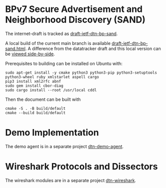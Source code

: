 # BPv7 Secure Advertisement and Neighborhood Discovery (SAND)

The internet-draft is tracked as [draft-ietf-dtn-bp-sand](https://datatracker.ietf.org/doc/draft-ietf-dtn-bp-sand/).

A local build of the current main branch is available [draft-ietf-dtn-bp-sand.html](https://briansipos.github.io/dtn-neighbor-msg/draft-ietf-dtn-bp-sand.html).
A difference from the datatracker draft and this local version can be [viewed side-by-side](https://author-tools.ietf.org/diff?doc_1=draft-ietf-dtn-bp-sand&url_2=https://briansipos.github.io/dtn-neighbor-msg/draft-ietf-dtn-bp-sand.txt&raw=1).

Prerequisites to building can be installed on Ubuntu with:
```
sudo apt-get install -y cmake python3 python3-pip python3-setuptools python3-wheel ruby xmlstarlet aspell cargo
pip3 install xml2rfc abnf
sudo gem install cbor-diag
sudo cargo install --root /usr/local cddl
```

Then the document can be built with
```
cmake -S . -B build/default
cmake --build build/default
```

# Demo Implementation

The demo agent is in a separate project [dtn-demo-agent](https://github.com/BSipos-RKF/dtn-demo-agent).

# Wireshark Protocols and Dissectors

The wireshark modules are in a separate project [dtn-wireshark](https://github.com/BSipos-RKF/dtn-wireshark).
